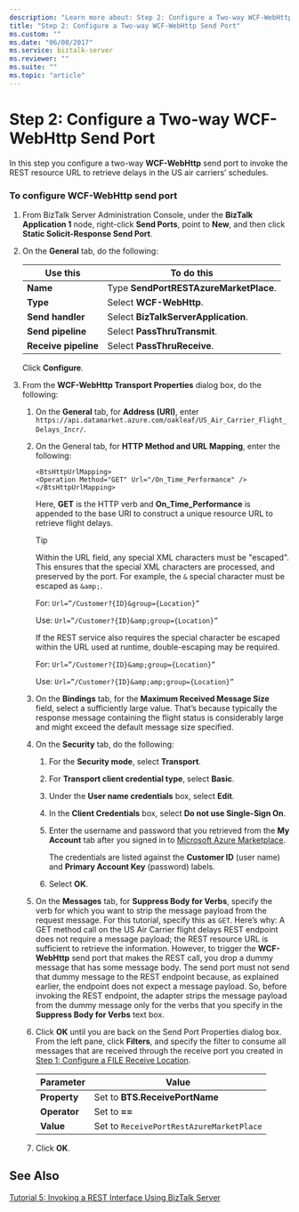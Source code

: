 ```yaml
---
description: "Learn more about: Step 2: Configure a Two-way WCF-WebHttp Send Port"
title: "Step 2: Configure a Two-way WCF-WebHttp Send Port"
ms.custom: ""
ms.date: "06/08/2017"
ms.service: biztalk-server
ms.reviewer: ""
ms.suite: ""
ms.topic: "article"
---
```

# Step 2: Configure a Two-way WCF-WebHttp Send Port
In this step you configure a two-way **WCF-WebHttp** send port to invoke the REST resource URL to retrieve delays in the US air carriers’ schedules.

### To configure WCF-WebHttp send port

1.  From BizTalk Server Administration Console, under the **BizTalk Application 1** node, right-click **Send Ports**, point to **New**, and then click **Static Solicit-Response Send Port**.

2.  On the **General** tab, do the following:

    |Use this|To do this|
    |--------------|----------------|
    |**Name**|Type **SendPortRESTAzureMarketPlace**.|
    |**Type**|Select **WCF-WebHttp**.|
    |**Send handler**|Select **BizTalkServerApplication**.|
    |**Send pipeline**|Select **PassThruTransmit**.|
    |**Receive pipeline**|Select **PassThruReceive**.|

     Click **Configure**.

3.  From the **WCF-WebHttp Transport Properties** dialog box, do the following:

    1.  On the **General** tab, for **Address (URI)**, enter `https://api.datamarket.azure.com/oakleaf/US_Air_Carrier_Flight_Delays_Incr/`.

    2.  On the General tab, for **HTTP Method and URL Mapping**, enter the following:

        ```
        <BtsHttpUrlMapping>
        <Operation Method="GET" Url="/On_Time_Performance" />
        </BtsHttpUrlMapping>

        ```

         Here, **GET** is the HTTP verb and **On_Time_Performance** is appended to the base URI to construct a unique resource URL to retrieve flight delays.

         > [!TIP]
         > Within the URL field, any special XML characters must be "escaped". This ensures that the special XML characters are processed, and preserved by the port. For example, the `&` special character must be escaped as `&amp;`.
           >
           >For:
           >`Url=”/Customer?{ID}&group={Location}”`
           >
           >
           >Use:
           >`Url=”/Customer?{ID}&amp;group={Location}”`
           >
         > If the REST service also requires the special character be escaped within the URL used at runtime, double-escaping may be required.
           >
           >For:
           >`Url=”/Customer?{ID}&amp;group={Location}”`
           >
           >
           >Use:
           >`Url=”/Customer?{ID}&amp;amp;group={Location}”`

    3.  On the **Bindings** tab, for the **Maximum Received Message Size** field, select a sufficiently large value. That’s because typically the response message containing the flight status is considerably large and might exceed the default message size specified.

    4.  On the **Security** tab, do the following:

        1.  For the **Security mode**, select **Transport**.

        2.  For **Transport client credential type**, select **Basic**.

        3. Under the **User name credentials** box, select **Edit**.

        4. In the **Client Credentials** box, select **Do not use Single-Sign On**.

        5. Enter the username and password that you retrieved from the **My Account** tab after you signed in to [Microsoft Azure Marketplace](https://azuremarketplace.microsoft.com).
        
            The credentials are listed against the **Customer ID** (user name) and **Primary Account Key** (password) labels.

        4.  Select **OK**.

    5.  On the **Messages** tab, for **Suppress Body for Verbs**, specify the verb for which you want to strip the message payload from the request message. For this tutorial, specify this as `GET`. Here’s why: A GET method call on the US Air Carrier flight delays REST endpoint does not require a message payload; the REST resource URL is sufficient to retrieve the information. However, to trigger the **WCF-WebHttp** send port that makes the REST call, you drop a dummy message that has some message body. The send port must not send that dummy message to the REST endpoint because, as explained earlier, the endpoint does not expect a message payload. So, before invoking the REST endpoint, the adapter strips the message payload from the dummy message only for the verbs that you specify in the **Suppress Body for Verbs** text box.

    6.  Click **OK** until you are back on the Send Port Properties dialog box. From the left pane, click **Filters**, and specify the filter to consume all messages that are received through the receive port you created in [Step 1: Configure a FILE Receive Location](../core/step-1-configure-a-file-receive-location.md).

        | Parameter | Value |
        |-|-|
        |**Property**|Set to **BTS.ReceivePortName**|
        |**Operator**|Set to **==**|
        |**Value**|Set to `ReceivePortRestAzureMarketPlace`|

    7.  Click **OK**.

## See Also
 [Tutorial 5: Invoking a REST Interface Using BizTalk Server](../core/tutorial-5-invoking-a-rest-interface-using-biztalk-server.md)
